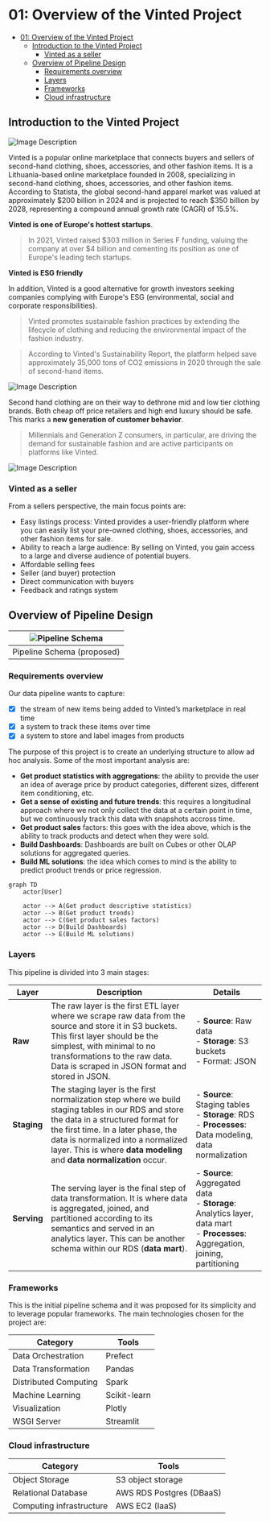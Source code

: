 # 01: Overview of the Vinted Project

- [01: Overview of the Vinted Project](#01-overview-of-the-vinted-project)
  - [Introduction to the Vinted Project](#introduction-to-the-vinted-project)
    - [Vinted as a seller](#vinted-as-a-seller)
  - [Overview of Pipeline Design](#overview-of-pipeline-design)
    - [Requirements overview](#requirements-overview)
    - [Layers](#layers)
    - [Frameworks](#frameworks)
    - [Cloud infrastructure](#cloud-infrastructure)


## Introduction to the Vinted Project

![Image Description](../assets/vinted_intro/vinted_logo.png)

Vinted is a popular online marketplace that connects buyers and sellers of second-hand clothing, shoes, accessories, and other fashion items. It is a Lithuania-based online marketplace founded in 2008, specializing in second-hand clothing, shoes, accessories, and other fashion items. According to Statista, the global second-hand apparel market was valued at approximately \$200 billion in 2024 and is projected to reach \$350 billion by 2028, representing a compound annual growth rate (CAGR) of 15.5%.


**Vinted is one of Europe's hottest startups**.

> In 2021, Vinted raised \$303 million in Series F funding, valuing the company at over $4 billion and cementing its position as one of Europe's leading tech startups.

**Vinted is ESG friendly**

In addition, Vinted is a good alternative for growth investors seeking companies complying with Europe's ESG (environmental, social and corporate responsibilities).
> Vinted promotes sustainable fashion practices by extending the lifecycle of clothing and reducing the environmental impact of the fashion industry.

> According to Vinted's Sustainability Report, the platform helped save approximately 35,000 tons of CO2 emissions in 2020 through the sale of second-hand items.

![Image Description](../assets/vinted_intro/vinted_market.png)

Second hand clothing are on their way to dethrone mid and low tier clothing brands. Both cheap off price retailers and high end luxury should be safe. This marks a **new generation of customer behavior**.

> Millennials and Generation Z consumers, in particular, are driving the demand for sustainable fashion and are active participants on platforms like Vinted.

![Image Description](../assets/vinted_intro/segment.png)

### Vinted as a seller
From a sellers perspective, the main focus points are:

- Easy listings process: Vinted provides a user-friendly platform where you can easily list your pre-owned clothing, shoes, accessories, and other fashion items for sale.
- Ability to reach a large audience: By selling on Vinted, you gain access to a large and diverse audience of potential buyers.
- Affordable selling fees
- Seller (and buyer) protection
- Direct communication with buyers
- Feedback and ratings system

## Overview of Pipeline Design

|![Pipeline Schema](../assets/data_engineering/vinted_schema.png)|
|:--:| 
| Pipeline Schema (proposed) |

### Requirements overview

Our data pipeline wants to capture:
- [x] the stream of new items being added to Vinted’s marketplace in real time
- [x] a system to track these items over time
- [x] a system to store and label images from products

The purpose of this project is to create an underlying structure to allow ad hoc analysis. Some of the most important analysis are:

- **Get product statistics with aggregations**: the ability to provide the user an idea of average price by product categories, different sizes, different item conditioning, etc.
- **Get a sense of existing and future trends**: this requires a longitudinal approach where we not only collect the data at a certain point in time, but we continuously track this data with snapshots accross time.
- **Get product sales** factors: this goes with the idea above, which is the ability to track products and detect when they were sold.
- **Build Dashboards**: Dashboards are built on Cubes or other OLAP solutions for aggregated queries.
- **Build ML solutions**: the idea which comes to mind is the ability to predict product trends or price regression.

```{mermaid}
graph TD
    actor[User]

    actor --> A(Get product descriptive statistics)
    actor --> B(Get product trends)
    actor --> C(Get product sales factors)
    actor --> D(Build Dashboards)
    actor --> E(Build ML solutions)
```

### Layers

This pipeline is divided into 3 main stages:

| **Layer**   | **Description**                                                                                                                                                                                                                     | **Details**                                                                                                     |
|-------------|-------------------------------------------------------------------------------------------------------------------------------------------------------------------------------------------------------------------------------------|-----------------------------------------------------------------------------------------------------------------|
| **Raw**  | The raw layer is the first ETL layer where we scrape raw data from the source and store it in S3 buckets. This first layer should be the simplest, with minimal to no transformations to the raw data. Data is scraped in JSON format and stored in JSON. | - **Source**: Raw data<br>- **Storage**: S3 buckets<br>- Format: JSON                                                   |
| **Staging**  | The staging layer is the first normalization step where we build staging tables in our RDS and store the data in a structured format for the first time. In a later phase, the data is normalized into a normalized layer. This is where **data modeling** and **data normalization** occur. | - **Source**: Staging tables<br>- **Storage**: RDS<br>- **Processes**: Data modeling, data normalization                   |
| **Serving**    | The serving layer is the final step of data transformation. It is where data is aggregated, joined, and partitioned according to its semantics and served in an analytics layer. This can be another schema within our RDS (**data mart**).                              | - **Source**: Aggregated data<br>- **Storage**: Analytics layer, data mart<br>- **Processes**: Aggregation, joining, partitioning |


### Frameworks

This is the initial pipeline schema and it was proposed for its simplicity and to leverage popular frameworks. The main technologies chosen for the project are:

| Category            | Tools            |
|---------------------|------------------|
| Data Orchestration  | Prefect          |
| Data Transformation | Pandas           |
| Distributed Computing | Spark          |
| Machine Learning    | Scikit-learn     |
| Visualization       | Plotly           |
| WSGI Server         | Streamlit        |

### Cloud infrastructure

| Category            | Tools            |
|---------------------|------------------|
| Object Storage  | S3 object storage    |
| Relational Database | AWS RDS Postgres (DBaaS) |
| Computing infrastructure | AWS EC2 (IaaS) |

